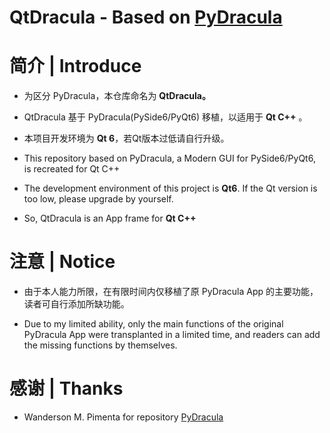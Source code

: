 # **QtDracula** - Based on [PyDracula][PyDraculaPos]

# 简介 | Introduce

- 为区分 PyDracula，本仓库命名为 **QtDracula。**

- QtDracula 基于 PyDracula(PySide6/PyQt6) 移植，以适用于 **Qt C++** 。

- 本项目开发环境为 **Qt 6**，若Qt版本过低请自行升级。

- This repository based on PyDracula, a Modern GUI for PySide6/PyQt6, is recreated for Qt C++ 

- The development environment of this project is **Qt6**. If the Qt version is too low, please upgrade by yourself.

- So, QtDracula is an App frame for **Qt C++**


# 注意 | Notice
- 由于本人能力所限，在有限时间内仅移植了原 PyDracula App 的主要功能，读者可自行添加所缺功能。

- Due to my limited ability, only the main functions of the original PyDracula App were transplanted in a limited time, and readers can add the missing functions by themselves.



# 感谢 | Thanks

- Wanderson M. Pimenta for repository [PyDracula][PyDraculaPos]

[PyDraculaPos]: https://github.com/Wanderson-Magalhaes/Modern_GUI_PyDracula_PySide6_or_PyQt6